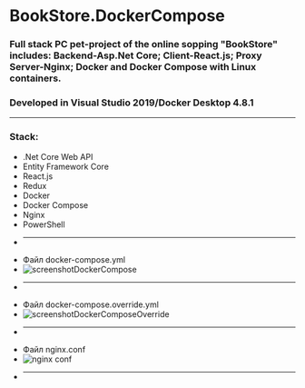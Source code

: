 # BookStore.DockerCompose
### Full stack PC pet-project of the online sopping "BookStore" includes: Backend-Asp.Net Core; Client-React.js; Proxy Server-Nginx; Docker and Docker Compose with Linux containers.
### Developed in Visual Studio 2019/Docker Desktop 4.8.1
___
### Stack:
* .Net Core Web API
* Entity Framework Core
* React.js
* Redux
* Docker
* Docker Compose
* Nginx
* PowerShell
* ___
* Файл docker-compose.yml
* ![screenshotDockerCompose](https://user-images.githubusercontent.com/75939181/170979355-b314a91a-c1de-4acf-9e4b-e84248fc7b86.JPG)
* ___
* Файл docker-compose.override.yml
* ![screenshotDockerComposeOverride](https://user-images.githubusercontent.com/75939181/170979763-ba676de3-6112-4d4f-b004-6e8c1e4cbe9a.JPG)
* ___
* Файл nginx.conf
* ![nginx conf](https://user-images.githubusercontent.com/75939181/170980058-53296ec7-865f-41b7-9ce2-345975b6f1e3.JPG)
* ___
